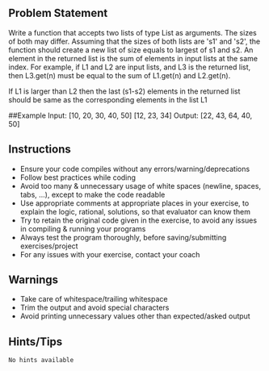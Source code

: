 ## Problem Statement
Write a function that accepts two lists of type List<Integer> as arguments. The sizes of both may differ. Assuming that the sizes of both lists are 's1' and 's2', the function should create a new list of size equals to largest of s1 and s2. An element in the returned list is the sum of elements in input lists at the same index. For example, if L1 and L2 are input lists, and L3 is the returned list, then L3.get(n) must be equal to the sum of L1.get(n) and L2.get(n).

If L1 is larger than L2 then the last (s1-s2) elements in the returned list should be same as the corresponding elements in the list L1

##Example
	Input:
		[10, 20, 30, 40, 50]
		[12, 23, 34]
	Output:
		[22, 43, 64, 40, 50]


## Instructions
- Ensure your code compiles without any errors/warning/deprecations 
- Follow best practices while coding
- Avoid too many & unnecessary usage of white spaces (newline, spaces, tabs, ...), except to make the code readable
- Use appropriate comments at appropriate places in your exercise, to explain the logic, rational, solutions, so that evaluator can know them  
- Try to retain the original code given in the exercise, to avoid any issues in compiling & running your programs
- Always test the program thoroughly, before saving/submitting exercises/project
- For any issues with your exercise, contact your coach


## Warnings
- Take care of whitespace/trailing whitespace
- Trim the output and avoid special characters
- Avoid printing unnecessary values other than expected/asked output

## Hints/Tips
	No hints available